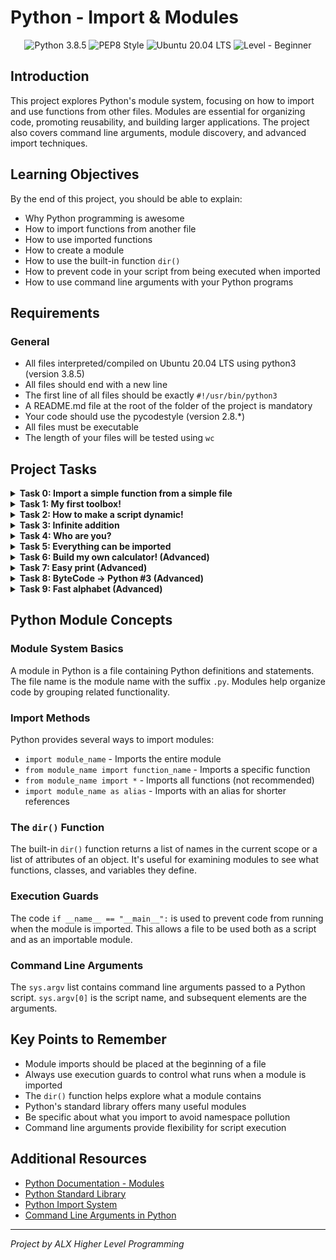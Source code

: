 # Python - Import & Modules

<p align="center">
  <img src="https://img.shields.io/badge/Python-3.8.5-blue.svg" alt="Python 3.8.5">
  <img src="https://img.shields.io/badge/PEP8-Style-orange.svg" alt="PEP8 Style">
  <img src="https://img.shields.io/badge/Ubuntu-20.04LTS-yellow.svg" alt="Ubuntu 20.04 LTS">
  <img src="https://img.shields.io/badge/Level-Beginner-green.svg" alt="Level - Beginner">
</p>

## Introduction

This project explores Python's module system, focusing on how to import and use functions from other files. Modules are essential for organizing code, promoting reusability, and building larger applications. The project also covers command line arguments, module discovery, and advanced import techniques.

## Learning Objectives

By the end of this project, you should be able to explain:

* Why Python programming is awesome
* How to import functions from another file
* How to use imported functions
* How to create a module
* How to use the built-in function `dir()`
* How to prevent code in your script from being executed when imported
* How to use command line arguments with your Python programs

## Requirements

### General
* All files interpreted/compiled on Ubuntu 20.04 LTS using python3 (version 3.8.5)
* All files should end with a new line
* The first line of all files should be exactly `#!/usr/bin/python3`
* A README.md file at the root of the folder of the project is mandatory
* Your code should use the pycodestyle (version 2.8.*)
* All files must be executable
* The length of your files will be tested using `wc`

## Project Tasks

<details>
<summary><strong>Task 0: Import a simple function from a simple file</strong></summary>

**File**: [0-add.py](./0-add.py)

Write a program that imports the function `def add(a, b):` from the file `add_0.py` and prints the result of the addition `1 + 2 = 3`.

* You have to use the `print` function with string format to display integers
* You have to assign:
  * the value `1` to a variable called `a`
  * the value `2` to a variable called `b`
  * and use those two variables as arguments when calling the `add` function
* You can't use the `from import` syntax
* Your code should not be executed when imported

**Example Output**:
```
1 + 2 = 3
```
</details>

<details>
<summary><strong>Task 1: My first toolbox!</strong></summary>

**File**: [1-calculation.py](./1-calculation.py)

Write a program that imports functions from the file `calculator_1.py`, does some Maths, and prints the result.

* You have to import the functions: `add`, `sub`, `mul`, and `div` from `calculator_1.py`
* You have to use those functions to perform: addition, subtraction, multiplication, and division operations
* You have to define:
  * the value `10` to a variable `a`
  * the value `5` to a variable `b`
* Use these two variables to calculate operations
* You can't use the `*` syntax for importing
* Your code should not be executed when imported

**Example Output**:
```
10 + 5 = 15
10 - 5 = 5
10 * 5 = 50
10 / 5 = 2
```
</details>

<details>
<summary><strong>Task 2: How to make a script dynamic!</strong></summary>

**File**: [2-args.py](./2-args.py)

Write a program that prints the number of and the list of its arguments.

* The output should be:
  * Number of argument(s) followed by `argument` (if number is one) or `arguments` (otherwise), followed by
  * `:` (or `.` if no arguments were passed) followed by
  * a new line, followed by (if at least one argument),
  * one line per argument: the position of the argument (starting at 1) followed by `:`, followed by the argument value and a new line
* Your code should not be executed when imported

**Example Output**:
```
$ ./2-args.py
0 arguments.
$ ./2-args.py Hello
1 argument:
1: Hello
$ ./2-args.py Hello Welcome To The Best School
6 arguments:
1: Hello
2: Welcome
3: To
4: The
5: Best
6: School
```
</details>

<details>
<summary><strong>Task 3: Infinite addition</strong></summary>

**File**: [3-infinite_add.py](./3-infinite_add.py)

Write a program that prints the result of the addition of all arguments.

* The output should be the result of the addition of all arguments, followed by a new line
* You can cast arguments into integers by using `int()`
* Your code should not be executed when imported

**Example Output**:
```
$ ./3-infinite_add.py
0
$ ./3-infinite_add.py 79 10
89
$ ./3-infinite_add.py 79 10 -40 -300 89
-162
```
</details>

<details>
<summary><strong>Task 4: Who are you?</strong></summary>

**File**: [4-hidden_discovery.py](./4-hidden_discovery.py)

Write a program that prints all the names defined by the compiled module `hidden_4.pyc` (please download it locally).

* You should print one name per line, in alpha order
* You should print only names that do not start with `__`
* Your code should not be executed when imported
* Make sure to download the `hidden_4.pyc` file before testing
</details>

<details>
<summary><strong>Task 5: Everything can be imported</strong></summary>

**File**: [5-variable_load.py](./5-variable_load.py)

Write a program that imports the variable `a` from the file `variable_load_5.py` and prints its value.

* You are not allowed to use `*` for importing
* Your code should not be executed when imported
</details>

<details>
<summary><strong>Task 6: Build my own calculator! (Advanced)</strong></summary>

**File**: [100-my_calculator.py](./100-my_calculator.py)

Write a program that imports all functions from the file `calculator_1.py` and handles basic operations.

* Usage: `./100-my_calculator.py a operator b`
* If the number of arguments is not 3, your program should print `Usage: ./100-my_calculator.py <a> <operator> <b>` and exit with code 1
* If the operator is not one of +, -, *, or /, your program should print `Unknown operator. Available operators: +, -, * and /` and exit with code 1
* You can cast `a` and `b` into integers by using `int()`
* Your code should not be executed when imported

**Example Output**:
```
$ ./100-my_calculator.py 3 + 5
3 + 5 = 8
$ ./100-my_calculator.py 3 H 5
Unknown operator. Available operators: +, -, * and /
$ ./100-my_calculator.py 3 + 5 + 4
Usage: ./100-my_calculator.py <a> <operator> <b>
```
</details>

<details>
<summary><strong>Task 7: Easy print (Advanced)</strong></summary>

**File**: [101-easy_print.py](./101-easy_print.py)

Write a program that prints `#pythoniscool`, followed by a new line, in the standard output.

* Your program should be maximum 2 lines long
* You are not allowed to use `print` or `eval` or `open` or `import sys`
</details>

<details>
<summary><strong>Task 8: ByteCode -> Python #3 (Advanced)</strong></summary>

**File**: [102-magic_calculation.py](./102-magic_calculation.py)

Write the Python function `def magic_calculation(a, b):` that does exactly the same as the following Python bytecode:

```
  3           0 LOAD_CONST               1 (0)
              3 LOAD_CONST               2 (('add', 'sub'))
              6 IMPORT_NAME              0 (magic_calculation_102)
              9 IMPORT_FROM              1 (add)
             12 STORE_FAST               2 (add)
             15 IMPORT_FROM              2 (sub)
             18 STORE_FAST               3 (sub)
             21 POP_TOP

  4          22 LOAD_FAST                0 (a)
             25 LOAD_FAST                1 (b)
             28 COMPARE_OP               0 (<)
             31 POP_JUMP_IF_FALSE       94

  5          34 LOAD_FAST                2 (add)
             37 LOAD_FAST                0 (a)
             40 LOAD_FAST                1 (b)
             43 CALL_FUNCTION            2 (2 positional, 0 keyword pair)
             46 STORE_FAST               4 (c)

  6          49 SETUP_LOOP              38 (to 90)
             52 LOAD_GLOBAL              3 (range)
             55 LOAD_CONST               3 (4)
             58 LOAD_CONST               4 (6)
             61 CALL_FUNCTION            2 (2 positional, 0 keyword pair)
             64 GET_ITER
        >>   65 FOR_ITER                21 (to 89)
             68 STORE_FAST               5 (i)

  7          71 LOAD_FAST                2 (add)
             74 LOAD_FAST                4 (c)
             77 LOAD_FAST                5 (i)
             80 CALL_FUNCTION            2 (2 positional, 0 keyword pair)
             83 STORE_FAST               4 (c)
             86 JUMP_ABSOLUTE           65
        >>   89 POP_BLOCK

  8     >>   90 LOAD_FAST                4 (c)
             93 RETURN_VALUE

 10     >>   94 LOAD_FAST                3 (sub)
             97 LOAD_FAST                0 (a)
            100 LOAD_FAST                1 (b)
            103 CALL_FUNCTION            2 (2 positional, 0 keyword pair)
            106 RETURN_VALUE
            107 LOAD_CONST               0 (None)
            110 RETURN_VALUE
```
</details>

<details>
<summary><strong>Task 9: Fast alphabet (Advanced)</strong></summary>

**File**: [103-fast_alphabet.py](./103-fast_alphabet.py)

Write a program that prints the alphabet in uppercase, followed by a new line.

* Your program should be maximum 3 lines long
* You are not allowed to use:
  * any loops
  * any conditional statements
  * `str.join()`
  * any string literal
  * any system calls
</details>

## Python Module Concepts

### Module System Basics
A module in Python is a file containing Python definitions and statements. The file name is the module name with the suffix `.py`. Modules help organize code by grouping related functionality.

### Import Methods
Python provides several ways to import modules:
- `import module_name` - Imports the entire module
- `from module_name import function_name` - Imports a specific function
- `from module_name import *` - Imports all functions (not recommended)
- `import module_name as alias` - Imports with an alias for shorter references

### The `dir()` Function
The built-in `dir()` function returns a list of names in the current scope or a list of attributes of an object. It's useful for examining modules to see what functions, classes, and variables they define.

### Execution Guards
The code `if __name__ == "__main__":` is used to prevent code from running when the module is imported. This allows a file to be used both as a script and as an importable module.

### Command Line Arguments
The `sys.argv` list contains command line arguments passed to a Python script. `sys.argv[0]` is the script name, and subsequent elements are the arguments.

## Key Points to Remember

- Module imports should be placed at the beginning of a file
- Always use execution guards to control what runs when a module is imported
- The `dir()` function helps explore what a module contains
- Python's standard library offers many useful modules
- Be specific about what you import to avoid namespace pollution
- Command line arguments provide flexibility for script execution

## Additional Resources

- [Python Documentation - Modules](https://docs.python.org/3/tutorial/modules.html)
- [Python Standard Library](https://docs.python.org/3/library/index.html)
- [Python Import System](https://docs.python.org/3/reference/import.html)
- [Command Line Arguments in Python](https://docs.python.org/3/library/sys.html#sys.argv)

---

*Project by ALX Higher Level Programming*
